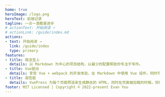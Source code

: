 ```yaml
---
home: true
heroImage: /logo.png
heroText: 前端记录
tagline: 一点一滴都是进步
# actionText: 开始阅读 →
# actionLink: /guide/index.md
actions: 
- text: 开始阅读 →
  link: /guide/index
  type: primary
features:
- title: 简洁至上
  details: 以 Markdown 为中心的项目结构，以最少的配置帮助你专注于写作。
- title: Vue驱动
  details: 享受 Vue + webpack 的开发体验，在 Markdown 中使用 Vue 组件，同时可以使用 Vue 来开发自定义主题。
- title: 高性能
  details: VuePress 为每个页面预渲染生成静态的 HTML，同时在页面被加载的时候，将作为 SPA 运行。
footer: MIT Licensed | Copyright © 2022-present Evan You
---
```


